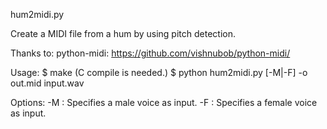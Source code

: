 hum2midi.py

Create a MIDI file from a hum by using pitch detection.

Thanks to:
  python-midi: https://github.com/vishnubob/python-midi/


Usage:
  $ make
    (C compile is needed.)
  $ python hum2midi.py [-M|-F] -o out.mid input.wav

Options:
  -M : Specifies a male voice as input.
  -F : Specifies a female voice as input.

